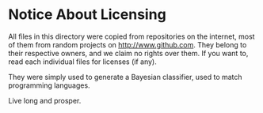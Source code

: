 Notice About Licensing
======================

All files in this directory were copied from repositories on the internet, most
of them from random projects on <http://www.github.com>. They belong to their
respective owners, and we claim no rights over them. If you want to, read each
individual files for licenses (if any).

They were simply used to generate a Bayesian classifier, used to match
programming languages.

Live long and prosper.
